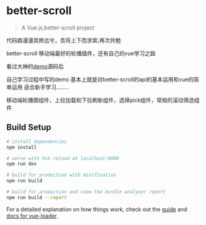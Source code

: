 # better-scroll

> A Vue.js,better-scroll project   

代码路漫漫其修远兮，吾将上下而求索;再次共勉

better-scroll 移动端最好的轮播插件，还有自己的vue学习之路

看过大神的[demo](https://github.com/ustbhuangyi/better-scroll)源码后

自己学习过程中写的demo 基本上就是对better-scroll的api的基本运用和vue的简单运用 适合新手学习........

移动端轮播图组件，上拉加载和下拉刷新组件，选择pick组件，常规的滚动筛选组件

## Build Setup

``` bash
# install dependencies
npm install

# serve with hot reload at localhost:8080
npm run dev

# build for production with minification
npm run build

# build for production and view the bundle analyzer report
npm run build --report
```

For a detailed explanation on how things work, check out the [guide](http://vuejs-templates.github.io/webpack/) and [docs for vue-loader](http://vuejs.github.io/vue-loader).
